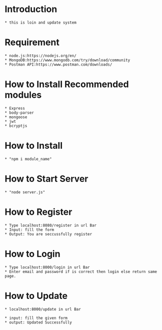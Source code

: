 # Introduction

    * this is loin and update system

# Requirement

    * node.js:https://nodejs.org/en/
    * MongoDB:https://www.mongodb.com/try/download/community
    * Postman API:https://www.postman.com/downloads/

# How to Install Recommended modules

    * Express
    * body-parser
    * mongoose
    * jwt
    * bcryptjs

# How to Install

    * "npm i module_name"

# How to Start Server

    * "node server.js"

# How to Register

    * Type localhost:8080/register in url Bar
    * Input: fill the form
    * Output: You are seccussfully register

# How to Login

    * Type localhost:8000/login in url Bar
    * Enter email and password if is correct then login else return same page.

# How to Update

    * localhost:8000/update in url Bar

    * input: fill the given form
    * output: Updated Successfully

<!-- # Video Tutorial

    * How to start server
    * Testing the API using Postman -->
